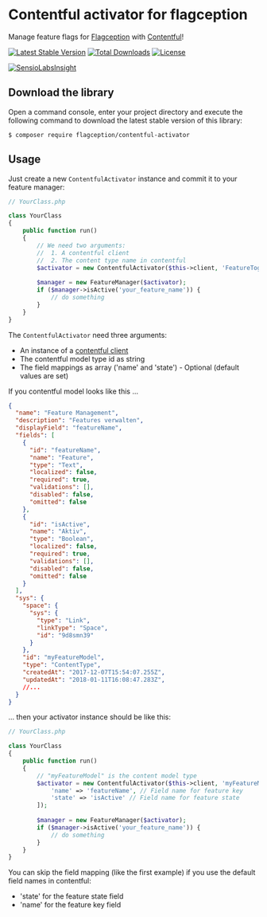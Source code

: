 # Contentful activator for flagception
Manage feature flags for [Flagception](https://packagist.org/packages/flagception/flagception) with [Contentful](https://www.contentful.com/)!

[![Latest Stable Version](https://poser.pugx.org/flagception/contentful-activator/v/stable)](https://packagist.org/packages/flagception/contentful-activator)
[![Total Downloads](https://poser.pugx.org/flagception/contentful-activator/downloads)](https://packagist.org/packages/flagception/contentful-activator)
[![License](https://poser.pugx.org/flagception/contentful-activator/license)](https://packagist.org/packages/flagception/contentful-activator)

[![SensioLabsInsight](https://insight.sensiolabs.com/projects/f4a1f1ad-255d-42f5-9df2-1bfa7d6594c1/small.png)](https://insight.sensiolabs.com/projects/f4a1f1ad-255d-42f5-9df2-1bfa7d6594c1)

Download the library
---------------------------

Open a command console, enter your project directory and execute the
following command to download the latest stable version of this library:

```console
$ composer require flagception/contentful-activator
```

Usage
---------------------------

Just create a new `ContentfulActivator` instance and commit it to your feature manager:
```php
// YourClass.php

class YourClass
{
    public function run()
    {
        // We need two arguments:
        //  1. A contentful client
        //  2. The content type name in contentful
        $activator = new ContentfulActivator($this->client, 'FeatureToggle');
        
        $manager = new FeatureManager($activator);
        if ($manager->isActive('your_feature_name')) {
            // do something
        }
    }
}
```

The `ContentfulActivator` need three arguments:
* An instance of a [contentful client](https://packagist.org/packages/contentful/contentful)
* The contentful model type id as string
* The field mappings as array ('name' and 'state') - Optional (default values are set)

If you contentful model looks like this ...

```json
{
  "name": "Feature Management",
  "description": "Features verwalten",
  "displayField": "featureName",
  "fields": [
    {
      "id": "featureName",
      "name": "Feature",
      "type": "Text",
      "localized": false,
      "required": true,
      "validations": [],
      "disabled": false,
      "omitted": false
    },
    {
      "id": "isActive",
      "name": "Aktiv",
      "type": "Boolean",
      "localized": false,
      "required": true,
      "validations": [],
      "disabled": false,
      "omitted": false
    }
  ],
  "sys": {
    "space": {
      "sys": {
        "type": "Link",
        "linkType": "Space",
        "id": "9d8smn39"
      }
    },
    "id": "myFeatureModel",
    "type": "ContentType",
    "createdAt": "2017-12-07T15:54:07.255Z",
    "updatedAt": "2018-01-11T16:08:47.283Z",
    //...
  }
}
```

... then your activator instance should be like this:

```php
// YourClass.php

class YourClass
{
    public function run()
    {
        // "myFeatureModel" is the content model type
        $activator = new ContentfulActivator($this->client, 'myFeatureModel', [
            'name' => 'featureName', // Field name for feature key
            'state' => 'isActive' // Field name for feature state
        ]);
        
        $manager = new FeatureManager($activator);
        if ($manager->isActive('your_feature_name')) {
            // do something
        }
    }
}
```

You can skip the field mapping (like the first example) if you use the default field names in contentful:
* 'state' for the feature state field
* 'name' for the feature key field
